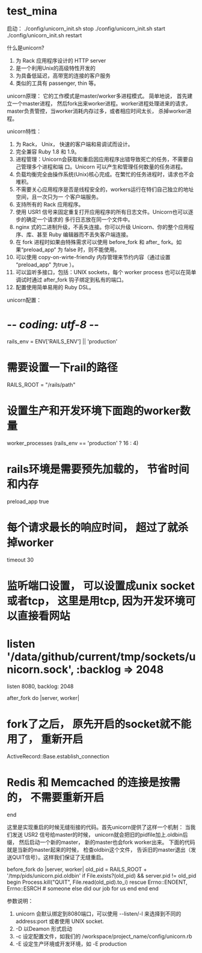 # test_mina


启动：
./config/unicorn_init.sh stop
./config/unicorn_init.sh start
./config/unicorn_init.sh restart


什么是unicorn?
1. 为 Rack 应用程序设计的 HTTP server
2. 是一个利用Unix的高级特性开发的
3. 为具备低延迟，高带宽的连接的客户服务
4. 类似的工具有 passenger, thin 等。

unicorn原理：
它的工作模式是master/worker多进程模式。 简单地说， 首先建立一个master进程， 然后fork出来worker进程。worker进程处理进来的请求，master负责管控，当worker消耗内存过多，或者相应时间太长， 杀掉worker进程。

unicorn特性：
1. 为 Rack， Unix， 快速的客户端和易调试而设计。
2. 完全兼容 Ruby 1.8 和 1.9。
3. 进程管理：Unicorn会获取和重启因应用程序出错导致死亡的任务，不需要自己管理多个进程和端	   口。Unicorn 可以产生和管理任何数量的任务进程。
4. 负载均衡完全由操作系统(Unix)核心完成。在繁忙的任务进程时，请求也不会堆积。
5. 不需要关心应用程序是否是线程安全的，workers运行在特们自己独立的地址空间，且一次只为一
   个客户端服务。
6. 支持所有的 Rack 应用程序。
7. 使用 USR1 信号来固定重复打开应用程序的所有日志文件。Unicorn也可以逐步的确定一个请求的
   多行日志放在同一个文件中。
8. nginx 式的二进制升级，不丢失连接。你可以升级 Unicorn、你的整个应用程序、库、甚至 
   Ruby 编辑器而不丢失客户端连接。
9. 在 fork 进程时如果由特殊需求可以使用 before_fork 和 after_
   fork。如果“preload_app“ 为 false 时，则不能使用。
10. 可以使用 copy-on-wirte-friendly 内存管理来节约内容（通过设置 “preload_app" 
   为true ）。
11. 可以监听多接口，包括：UNIX sockets，每个 worker process 也可以在简单调试时通过 
   after_fork 钩子绑定到私有的端口。
12. 配置使用简单易用的 Ruby DSL。


unicorn配置：
# -*- coding: utf-8 -*-
rails_env = ENV['RAILS_ENV'] || 'production'
# 需要设置一下rail的路径
RAILS_ROOT = "/rails/path"

# 设置生产和开发环境下面跑的worker数量
worker_processes (rails_env == 'production' ? 16 : 4)

# rails环境是需要预先加载的， 节省时间和内存
preload_app true

# 每个请求最长的响应时间， 超过了就杀掉worker
timeout 30

# 监听端口设置， 可以设置成unix socket或者tcp， 这里是用tcp, 因为开发环境可以直接看网站
# listen '/data/github/current/tmp/sockets/unicorn.sock', :backlog => 2048
listen 8080, backlog: 2048

after_fork do |server, worker|
  # fork了之后， 原先开启的socket就不能用了， 重新开启
  ActiveRecord::Base.establish_connection
  # Redis 和 Memcached 的连接是按需的， 不需要重新开启
end

这里是实现重启的时候无缝衔接的代码。首先unicorn提供了这样一个机制：
当我们发送 USR2 信号给master的时候， unicorn就会把旧的pidfile加上.oldbin后缀，
然后启动一个新的master， 新的master也会fork worker出来。
下面的代码就是当新的master起来的时候， 检查oldbin这个文件， 告诉旧的master退出（发送QUIT信号）。这样我们保证了无缝重启。

before_fork do |server, worker|
  old_pid = RAILS_ROOT + '/tmp/pids/unicorn.pid.oldbin'
  if File.exists?(old_pid) && server.pid != old_pid
    begin
      Process.kill("QUIT", File.read(old_pid).to_i)
    rescue Errno::ENOENT, Errno::ESRCH
      # someone else did our job for us
    end
  end
end

参数说明：
1. unicorn 会默认绑定到8080端口，可以使用 --listen/-l 来选择到不同的 address:port 或者使用 UNIX socket.
2. -D 以Deamon 形式启动
3. -c 设定配置文件，如我们的 /workspace/project_name/config/unicorn.rb
4. -E 设定生产环境或开发环境，如 -E production



